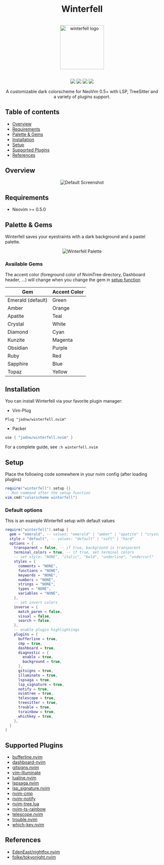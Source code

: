 <h1 align="center">Winterfell</h1>
<br />
<div align="center">
  <img
    width="144px"
    height="144px"
    src="https://raw.githubusercontent.com/jadnw/winterfell.nvim/main/media/logo.svg"
    alt="winterfell logo"
  />
</div>
<br />
<p align="center">
  <a href="https://github.com/jadnw/winterfell.nvim/stargazers"><img src="https://img.shields.io/github/stars/jadnw/winterfell.nvim?colorA=1b2125&colorB=73aace&style=for-the-badge"></a>
  <a href="https://github.com/jadnw/winterfell.nvim/issues"><img src="https://img.shields.io/github/issues/jadnw/winterfell.nvim?colorA=1b2125&colorB=f08789&style=for-the-badge"></a>
  <a href="https://github.com/jadnw/winterfell.nvim/contributors"><img src="https://img.shields.io/github/contributors/jadnw/winterfell.nvim?colorA=1b2125&colorB=83c1ae&style=for-the-badge"></a>
  <a href="https://github.com/jadnw/winterfell.nvim/network/members"><img src="https://img.shields.io/github/forks/jadnw/winterfell.nvim?colorA=1b2125&colorB=b3a8f9&style=for-the-badge"></a>
</p>

<p align="center">
  A customizable dark colorscheme for NeoVim 0.5+ with LSP, TreeSitter and a variety of plugins support.
</p>

## Table of contents

- [Overview](#overview)
- [Requirements](#requirements)
- [Palette & Gems](#palette-gems)
- [Installation](#Installation)
- [Setup](#setup)
- [Supported Plugins](#supported-plugins)
- [References](#references)

## Overview

<div align="center">
  <img 
    src="https://raw.githubusercontent.com/jadnw/winterfell.nvim/main/media/screenshot.png"
    alt="Default Screenshot"
  />
</div>

## Requirements

- Neovim >= 0.5.0

## Palette & Gems

Winterfell saves your eyestraints with a dark background and a pastel palette.

<div align="center">
  <img 
    src="https://raw.githubusercontent.com/jadnw/winterfell.nvim/main/media/palette.svg"
    alt="Winterfell Palette"
  />
</div>

### Available Gems

The accent color (foreground color of NvimTree directory, Dashboard header, ...)
will change when you change the gem in [setup function](#setup)

|Gem                |Accent Color   |
|-------------------|---------------|
|Emerald (default)  |Green          |
|Amber              |Orange         |
|Apatite            |Teal           |
|Crystal            |White          |
|Diamond            |Cyan           |
|Kunzite            |Magenta        |
|Obsidian           |Purple         |
|Ruby               |Red            |
|Sapphire           |Blue           |
|Topaz              |Yellow         |

## Installation

You can install Winterfell via your favorite plugin manager:

- Vim-Plug
```vim
Plug "jadnw/winterfell.nvim"
```

- Packer
```lua
use { "jadnw/winterfell.nvim" }
```

For a complete guide, see ```:h winterfell.nvim```

## Setup

Place the following code somewhere in your nvim config (after loading plugins)

```lua
require("winterfell").setup {}
-- Run command after the setup function
vim.cmd("colorscheme winterfell")
```

### Default options

This is an example Winterfell setup with default values

```lua
require("winterfell").setup {
  gem = "emerald", -- values: "emerald" | "amber" | "apatite" | "crystal" | "diamond"| "kunzite" | "obsidian" | "ruby" | "sapphire" | "topaz"
  style = "default", -- values: "default" | "soft" | "hard" 
  options = {
    transparent = false, -- if true, background is transparent
    terminal_colors = true, -- if true, set terminal colors
    -- set style: "NONE", "italic", "bold", "underline", "undercurl"
    styles = {
      comments = "NONE",
      functions = "NONE",
      keywords = "NONE",
      numbers = "NONE",
      strings = "NONE",
      types = "NONE",
      variables = "NONE",
    },
    -- set invert colors
    inverse = {
      match_paren = false,
      visual = false,
      search = false,
    },
    -- enable plugin highlightings
    plugins = {
      bufferline = true,
      cmp = true,
      dashboard = true,
      diagnostic = {
        enable = true,
        background = true,
      },
      gitsigns = true,
      illuminate = true,
      lspsaga = true,
      lsp_signature = true,
      notify = true,
      nvimtree = true,
      telescope = true,
      treesitter = true,
      trouble = true,
      tsrainbow = true,
      whichkey = true,
    },
  }
}
```

## Supported Plugins

- [bufferline.nvim](https://github.com/akinsho/bufferline.nvim)
- [dashboard-nvim](https://github.com/glepnir/dashboard-nvim)
- [gitsigns.nvim](https://github.com/lewis6991/gitsigns.nvim)
- [vim-illuminate](https://github.com/RRethy/vim-illuminate)
- [lualine.nvim](https://github.com/nvim-lualine/lualine.nvim)
- [lspsaga.nvim](https://github.com/glepnir/lspsaga.nvim)
- [lsp_signature.nvim](https://github.com/ray-x/lsp_signature)
- [nvim-cmp](https://github.com/hrsh7th/nvim-cmp)
- [nvim-notify](https://github.com/rcarriga/nvim-notify)
- [nvim-tree.lua](https://github.com/kyazdani42/nvim-tree.lua)
- [nvim-ts-rainbow](https://github.com/p00f/nvim-ts-rainbow)
- [telescope.nvim](https://github.com/nvim-telescope/telescope.nvim)
- [trouble.nvim](https://github.com/folke/trouble.nvim)
- [which-key.nvim](https://github.com/folke/which-key.nvim)

## References

- [EdenEast/nightfox.nvim](https://github.com/EdenEast/nightfox.nvim)
- [folke/tokyonight.nvim](https://github.com/folke/tokyonight.nvim)
